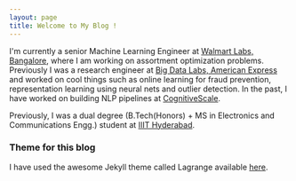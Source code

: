 ```yaml
---
layout: page
title: Welcome to My Blog !
---
```


I'm currently a senior Machine Learning Engineer at [Walmart Labs, Bangalore][wm], where I am working on assortment optimization problems. Previously I was a research engineer at [Big Data Labs, American Express][amex] and  worked on cool things such as online learning for fraud prevention, representation learning using neural nets and outlier detection. In the past, I have worked on building NLP pipelines at [CognitiveScale][CogScale].

Previously, I was a dual degree (B.Tech(Honors) + MS in Electronics and Communications Engg.) student at [IIIT Hyderabad][iiit].

### Theme for this blog

I have used the awesome Jekyll theme called Lagrange available [here][Lagrange].

[Lagrange]: https://github.com/lenpaul/lagrange
[CogScale]: https://cognitivescale.com
[wm]: https://www.walmartlabs.com/
[amex]: americanexpress.com
[iiit]: iiit.ac.in
